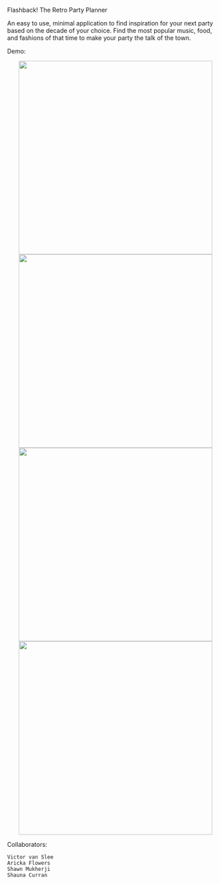 

Flashback! The Retro Party Planner

An easy to use, minimal application to find inspiration for your next party based on the decade of your choice. Find the most popular music, food, and fashions of that time to make your party the talk of the town.

Demo: 

<p align="center">
	<img src="http://i.imgur.com/wEXEVks.gif" width = "450"/>
	<img src="http://i.imgur.com/DeSRxhl.gif" width = "450"/>
	<img src="http://i.imgur.com/8pKM1qM.gif" width = "450"/>
	<img src="http://i.imgur.com/uGJ9YHe.gif" width = "450"/>

</p>

Collaborators: 
	
	Victor van Slee
	Aricka Flowers
	Shawn Mukherji
	Shauna Curran